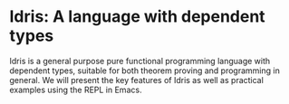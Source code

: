 # Idris: A language with dependent types

Idris is a general purpose pure functional programming language with
dependent types, suitable for both theorem proving and programming in
general. We will present the key features of Idris as well as
practical examples using the REPL in Emacs.

